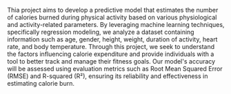 Thia project aims to develop a predictive model that estimates the number of calories burned during physical activity based on various physiological and activity-related parameters. By leveraging machine learning techniques, specifically regression modeling, we analyze a dataset containing information such as age, gender, height, weight, duration of activity, heart rate, and body temperature. Through this project, we seek to understand the factors influencing calorie expenditure and provide individuals with a tool to better track and manage their fitness goals. Our model's accuracy will be assessed using evaluation metrics such as Root Mean Squared Error (RMSE) and R-squared (R²), ensuring its reliability and effectiveness in estimating calorie burn.
